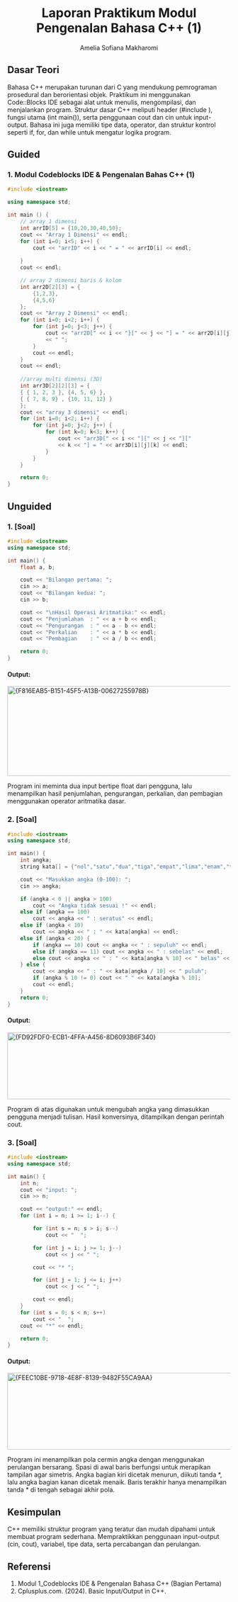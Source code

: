 # <h1 align="center">Laporan Praktikum Modul Pengenalan Bahasa C++ (1)</h1>
<p align="center">Amelia Sofiana Makharomi</p>

## Dasar Teori

Bahasa C++ merupakan turunan dari C yang mendukung pemrograman prosedural dan berorientasi objek. Praktikum ini menggunakan Code::Blocks IDE sebagai alat untuk menulis, mengompilasi, dan menjalankan program. Struktur dasar C++ meliputi header (#include <iostream>), fungsi utama (int main()), serta penggunaan cout dan cin untuk input-output. Bahasa ini juga memiliki tipe data, operator, dan struktur kontrol seperti if, for, dan while untuk mengatur logika program.

## Guided 

### 1. Modul Codeblocks IDE & Pengenalan Bahas C++ (1)


```C++
#include <iostream>

using namespace std;

int main () {
    // array 1 dimensi
    int arrID[5] = {10,20,30,40,50};
    cout << "Array 1 Dimensi" << endl;
    for (int i=0; i<5; i++) {
        cout << "arrID" << i << " = " << arrID[i] << endl; 
        
    }
    cout << endl;

    // array 2 dimensi baris & kolom
    int arr2D[2][3] = {
        {1,2,3},
        {4,5,6}
    };
    cout << "Array 2 Dimensi" << endl;
    for (int i=0; i<2; i++) {
        for (int j=0; j<3; j++) {
            cout << "arr2D[" << i << "}[" << j << "] = " << arr2D[i][j]
            << " ";
        }
        cout << endl;
    }
    cout << endl;
    
    //array multi dimensi (3D)
    int arr3D[2][2][3] = {
    { { 1, 2, 3 }, {4, 5, 6} },
    { { 7, 8, 9} , {10, 11, 12} }   
    };
    cout << "array 3 dimensi" << endl;
    for (int i=0; i<2; i++) {
        for (int j=0; j<2; j++) {
            for (int k=0; k<3; k++) {
                cout << "arr3D[" << i << "][" << j << "]["
                << k << "] = " << arr3D[i][j][k] << endl;
            }
        }
    }

    return 0;
}
```

## Unguided 

### 1. [Soal]

```C++
#include <iostream>
using namespace std;

int main() {
    float a, b; 

    cout << "Bilangan pertama: ";
    cin >> a;
    cout << "Bilangan kedua: ";
    cin >> b;

    cout << "\nHasil Operasi Aritmatika:" << endl;
    cout << "Penjumlahan  : " << a + b << endl;
    cout << "Pengurangan  : " << a - b << endl;
    cout << "Perkalian    : " << a * b << endl;
    cout << "Pembagian    : " << a / b << endl;

    return 0;
}
```
#### Output:
<img width="1106" height="203" alt="{F816EAB5-B151-45F5-A13B-00627255978B}" src="https://github.com/user-attachments/assets/5bc2dc54-38e7-437e-a002-a3647883a28d" />

Program ini meminta dua input bertipe float dari pengguna, lalu menampilkan hasil penjumlahan, pengurangan, perkalian, dan pembagian menggunakan operator aritmatika dasar.

### 2. [Soal]

```C++
#include <iostream>
using namespace std;

int main() {
    int angka;
    string kata[] = {"nol","satu","dua","tiga","empat","lima","enam","tujuh","delapan","sembilan"};

    cout << "Masukkan angka (0-100): ";
    cin >> angka;

    if (angka < 0 || angka > 100)
        cout << "Angka tidak sesuai !" << endl;
    else if (angka == 100)
        cout << angka << " : seratus" << endl;
    else if (angka < 10)
        cout << angka << " : " << kata[angka] << endl;
    else if (angka < 20) {
        if (angka == 10) cout << angka << " : sepuluh" << endl;
        else if (angka == 11) cout << angka << " : sebelas" << endl;
        else cout << angka << " : " << kata[angka % 10] << " belas" << endl;
    } else {
        cout << angka << " : " << kata[angka / 10] << " puluh";
        if (angka % 10 != 0) cout << " " << kata[angka % 10];
        cout << endl;
    }
    return 0;
}
```
#### Output:
<img width="1108" height="151" alt="{FD92FDF0-ECB1-4FFA-A456-8D6093B6F340}" src="https://github.com/user-attachments/assets/d7cbcbd8-2978-4efa-a9e1-ea8a5163b9d1" />

Program di atas digunakan untuk mengubah angka yang dimasukkan pengguna menjadi tulisan. Hasil konversinya, ditampilkan dengan perintah cout.

### 3. [Soal]

```C++
#include <iostream>
using namespace std;

int main() {
    int n;
    cout << "input: ";
    cin >> n;

    cout << "output:" << endl;
    for (int i = n; i >= 1; i--) {

        for (int s = n; s > i; s--)
            cout << "  ";

        for (int j = i; j >= 1; j--)
            cout << j << " ";

        cout << "* ";

        for (int j = 1; j <= i; j++)
            cout << j << " ";

        cout << endl;
    }
    for (int s = 0; s < n; s++)
        cout << "  ";
    cout << "*" << endl;

    return 0;
}
```
#### Output:
<img width="1119" height="173" alt="{FEEC10BE-9718-4E8F-8139-9482F55CA9AA}" src="https://github.com/user-attachments/assets/9711b5ac-a0de-4f8a-8aa2-827f586a20cb" />

Program ini menampilkan pola cermin angka dengan menggunakan perulangan bersarang. Spasi di awal baris berfungsi untuk merapikan tampilan agar simetris. Angka bagian kiri dicetak menurun, diikuti tanda *, lalu angka bagian kanan dicetak menaik. Baris terakhir hanya menampilkan tanda * di tengah sebagai akhir pola.


## Kesimpulan
C++ memiliki struktur program yang teratur dan mudah dipahami untuk membuat program sederhana. Mempraktikkan penggunaan input-output (cin, cout), variabel, tipe data, serta percabangan dan perulangan. 

## Referensi
1. Modul 1_Codeblocks IDE & Pengenalan Bahasa C++ (Bagian Pertama)
2. Cplusplus.com. (2024). Basic Input/Output in C++.
